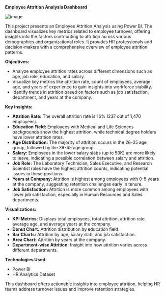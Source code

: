 **Employee Attrition Analysis Dashboard**

![image](https://github.com/user-attachments/assets/e822a317-0e3b-46b8-9d7a-8680472862df)


This project presents an Employee Attrition Analysis using Power BI. The dashboard visualizes key metrics related to employee turnover, offering insights into the factors contributing to attrition across various demographics and organizational roles. It provides HR professionals and decision-makers with a comprehensive overview of employee attrition patterns.

**Objectives:**

- Analyze employee attrition rates across different dimensions such as age, job role, education, and salary.
- Visualize key metrics like attrition rate, count of employees, average age, and years of experience to gain insights into workforce stability.
- Identify trends in attrition based on factors such as job satisfaction, department, and years at the company.

**Key Insights:**

- **Attrition Rate:** The overall attrition rate is 16% (237 out of 1,470 employees).
- **Education Field:** Employees with Medical and Life Sciences backgrounds show the highest attrition, while technical degree holders have lower attrition rates.
- **Age Distribution:** The majority of attrition occurs in the 26-35 age group, followed by the 36-45 age group.
- **Salary:** Employees in the lower salary slabs (up to 50K) are more likely to leave, indicating a possible correlation between salary and attrition.
- **Job Role:** The Laboratory Technician, Sales Executive, and Research Scientist roles have the highest attrition counts, indicating potential issues in these positions.
- **Years at Company:** Attrition is highest among employees with 0-5 years at the company, suggesting retention challenges early in tenure.
- **Job Satisfaction:** Attrition is more common among employees with lower job satisfaction, especially in Human Resources and Sales departments.

**Visualizations:**

- **KPI Metrics:** Displays total employees, total attrition, attrition rate, average age, and average years at the company.
- **Donut Chart:** Attrition distribution by education field.
- **Bar Charts:** Attrition by age, salary slab, and job satisfaction.
- **Area Chart:** Attrition by years at the company.
- **Department-wise Attrition:** Insight into how attrition varies across different departments.

**Technologies Used:**

- Power BI
- HR Analytics Dataset

This dashboard offers actionable insights into employee attrition, helping HR teams address turnover issues and improve retention strategies.
